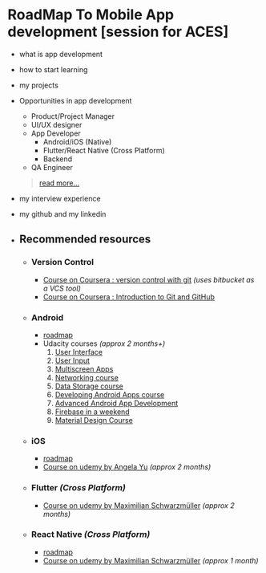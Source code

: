 # RoadMap To Mobile App development [session for ACES]

- what is app development
- how to start learning
- my projects
- Opportunities in app development
	- Product/Project Manager
	- UI/UX designer
	- App Developer
		- Android/iOS (Native)
		- Flutter/React Native (Cross Platform)
		- Backend
	- QA Engineer
	> [read more...](https://themindstudios.com/blog/mobile-app-development-team/)
- my interview experience
- my github and my linkedin

- ## Recommended resources
	- ### Version Control
		- [Course on Coursera : version control with git](https://www.coursera.org/learn/version-control-with-git) *(uses bitbucket as a VCS tool)*
		- [Course on Coursera : Introduction to Git and GitHub](https://in.coursera.org/learn/introduction-git-github)
	- ### Android
		- [roadmap](https://roadmap.sh/android)
		- Udacity courses *(approx 2 months+)*
			1. [User Interface](https://www.udacity.com/course/android-basics-user-interface--ud834)
			2. [User Input](https://www.udacity.com/course/android-basics-user-input--ud836)
			3. [Multiscreen Apps](https://www.udacity.com/course/android-basics-multiscreen-apps--ud839)
			4. [Networking course](https://www.udacity.com/course/android-basics-networking--ud843)
			5. [Data Storage course](https://www.udacity.com/course/android-basics-data-storage--ud845)
			6. [Developing Android Apps course](https://www.udacity.com/course/new-android-fundamentals--ud851)
			7. [Advanced Android App Development](https://www.udacity.com/course/advanced-android-app-development--ud855)
			8. [Firebase in a weekend](https://www.udacity.com/course/firebase-in-a-weekend-by-google-android--ud0352)
			9. [Material Design Course](https://www.udacity.com/course/material-design-for-android-developers--ud862)
		
	- ### iOS
		- [roadmap](https://decode.agency/article/ios-roadmap/)
		- [Course on udemy by Angela Yu](https://www.udemy.com/course/ios-13-app-development-bootcamp/) *(approx 2 months)*
		
	- ### Flutter *(Cross Platform)*
		- [Course on udemy by Maximilian Schwarzmüller](https://www.udemy.com/course/learn-flutter-dart-to-build-ios-android-apps) *(approx 2 months)*
		
	- ### React Native *(Cross Platform)*
		- [roadmap](https://github.com/hayanisaid/React-Native-developer-roadmap)
		- [Course on udemy by Maximilian Schwarzmüller](https://www.udemy.com/course/react-native-the-practical-guide/) *(approx 1 month)*
